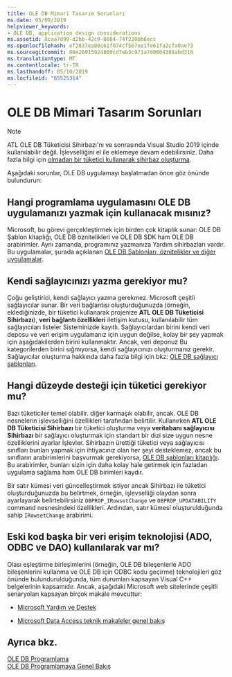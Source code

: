 ```yaml
---
title: OLE DB Mimari Tasarım Sorunları
ms.date: 05/09/2019
helpviewer_keywords:
- OLE DB, application design considerations
ms.assetid: 8caa7d99-d2bb-42c9-8884-74f228bb6ecc
ms.openlocfilehash: ef2837ea80c61f074cf567ee1fe61fa2cfa0ae73
ms.sourcegitcommit: 00e26915924869cd7eb3c971a7d0604388abd316
ms.translationtype: MT
ms.contentlocale: tr-TR
ms.lasthandoff: 05/10/2019
ms.locfileid: "65525314"
---
```

# <a name="ole-db-architectural-design-issues"></a>OLE DB Mimari Tasarım Sorunları

> [!NOTE]
> ATL OLE DB Tüketicisi Sihirbazı'nı ve sonrasında Visual Studio 2019 içinde kullanılabilir değil. İşlevselliğini el ile eklemeye devam edebilirsiniz. Daha fazla bilgi için [olmadan bir tüketici kullanarak sihirbaz oluşturma](creating-a-consumer-without-using-a-wizard.md).

Aşağıdaki sorunlar, OLE DB uygulamayı başlatmadan önce göz önünde bulundurun:

## <a name="what-programming-implementation-will-you-use-to-write-your-ole-db-application"></a>Hangi programlama uygulamasını OLE DB uygulamanızı yazmak için kullanacak mısınız?

Microsoft, bu görevi gerçekleştirmek için birden çok kitaplık sunar: OLE DB Şablon kitaplığı, OLE DB öznitelikleri ve OLE DB SDK ham OLE DB arabirimler. Aynı zamanda, programınız yazmanıza Yardım sihirbazları vardır. Bu uygulamalar, şurada açıklanan [OLE DB Şablonları, öznitelikler ve diğer uygulamalar](../../data/oledb/ole-db-templates-attributes-and-other-implementations.md).

## <a name="do-you-need-to-write-your-own-provider"></a>Kendi sağlayıcınızı yazma gerekiyor mu?

Çoğu geliştirici, kendi sağlayıcı yazma gerekmez. Microsoft çeşitli sağlayıcılar sunar. Bir veri bağlantısı oluşturduğunuzda (örneğin, eklediğinizde, bir tüketici kullanarak projenize **ATL OLE DB Tüketicisi Sihirbazı**), **veri bağlantı özellikleri** iletişim kutusu, kullanılabilir tüm sağlayıcıları listeler Sisteminizde kayıtlı. Sağlayıcılardan birini kendi veri deposu ve veri erişim uygulamanız için uygun değilse, kolay bir şey yapmak için aşağıdakilerden birini kullanmaktır. Ancak, veri deponuz Bu kategorilerden birini sığmıyorsa, kendi sağlayıcınızı oluşturmanız gerekir. Sağlayıcılar oluşturma hakkında daha fazla bilgi için bkz: [OLE DB sağlayıcı şablonları](../../data/oledb/ole-db-provider-templates-cpp.md).

## <a name="what-level-of-support-do-you-need-for-your-consumer"></a>Hangi düzeyde desteği için tüketici gerekiyor mu?

Bazı tüketiciler temel olabilir. diğer karmaşık olabilir, ancak. OLE DB nesnelerin işlevselliğini özellikleri tarafından belirtilir. Kullanırken **ATL OLE DB Tüketicisi Sihirbazı** bir tüketici oluşturma veya **veritabanı sağlayıcısı Sihirbazı** bir sağlayıcı oluşturmak için standart bir dizi size uygun nesne özelliklerini ayarlar İşlevler. Sihirbazın ürettiği tüketici veya sağlayıcısı sınıfları bunları yapmak için ihtiyacınız olan her şeyi desteklemez, ancak bu sınıfların arabirimlerini başvurmak gerekiyorsa, [OLE DB şablonları kitaplığı](../../data/oledb/ole-db-templates.md). Bu arabirimler, bunları sizin için daha kolay hale getirmek için fazladan uygulama sağlama ham OLE DB birimleri kaydır.

Bir satır kümesi veri güncelleştirmek istiyor ancak Sihirbazı ile tüketici oluşturduğunuzda bu belirtmek, örneğin, işlevselliği olaydan sonra ayarlayarak belirtebilirsiniz `DBPROP_IRowsetChange` ve `DBPROP_UPDATABILITY` command nesnesindeki özellikleri. Ardından, satır kümesi oluşturulduğunda sahip `IRowsetChange` arabirimi.

## <a name="do-you-have-older-code-using-another-data-access-technology-ado-odbc-or-dao"></a>Eski kod başka bir veri erişim teknolojisi (ADO, ODBC ve DAO) kullanılarak var mı?

Olası eşleştirme birleşimlerini (örneğin, OLE DB bileşenlerle ADO bileşenlerini kullanma ve OLE DB için ODBC kodu geçirme) teknolojileri göz önünde bulundurulduğunda, tüm durumları kapsayan Visual C++ belgelerinin kapsamıdır. Ancak, aşağıdaki Microsoft web sitelerinde çeşitli senaryoları kapsayan birçok makale mevcuttur:

- [Microsoft Yardım ve Destek](https://support.microsoft.com/)

- [Microsoft Data Access teknik makaleler genel bakış](https://msdn.microsoft.com/library/ms810811.aspx)

## <a name="see-also"></a>Ayrıca bkz.

[OLE DB Programlama](../../data/oledb/ole-db-programming.md)<br/>
[OLE DB Programlamaya Genel Bakış](../../data/oledb/ole-db-programming-overview.md)
